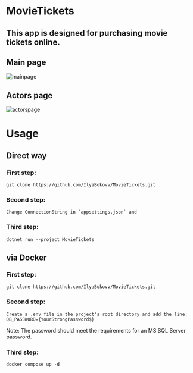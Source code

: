 # MovieTickets
## This app is designed for purchasing movie tickets online.
## Main page
![mainpage](https://github.com/IlyaBokovv/MovieTickets/assets/138998700/9628650a-fde8-4ec6-a6bd-5076d346a3e5)
## Actors page
![actorspage](https://github.com/IlyaBokovv/MovieTickets/assets/138998700/5d3c3211-fa3b-4711-a30f-4a0098310dc5)

# Usage
## Direct way
### First step: 
```
git clone https://github.com/IlyaBokovv/MovieTickets.git
```
### Second step:
```
Change ConnectionString in `appsettings.json` and 
```
### Third step:
```
dotnet run --project MovieTickets
```
## via Docker
### First step: 
```
git clone https://github.com/IlyaBokovv/MovieTickets.git
```
### Second step:
```
Create a .env file in the project's root directory and add the line: DB_PASSWORD={YourStrongPassword$}
```
Note: The password should meet the requirements for an MS SQL Server password.
### Third step:
```
docker compose up -d
```


